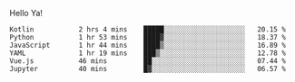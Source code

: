 Hello Ya!

<!--START_SECTION:waka-->

```text
Kotlin           2 hrs 4 mins    █████░░░░░░░░░░░░░░░░░░░░   20.15 %
Python           1 hr 53 mins    ████▓░░░░░░░░░░░░░░░░░░░░   18.37 %
JavaScript       1 hr 44 mins    ████▒░░░░░░░░░░░░░░░░░░░░   16.89 %
YAML             1 hr 19 mins    ███▒░░░░░░░░░░░░░░░░░░░░░   12.78 %
Vue.js           46 mins         ██░░░░░░░░░░░░░░░░░░░░░░░   07.44 %
Jupyter          40 mins         █▓░░░░░░░░░░░░░░░░░░░░░░░   06.57 %
```

<!--END_SECTION:waka-->
